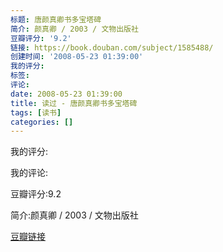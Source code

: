 ```yaml
---
标题: 唐颜真卿书多宝塔碑
简介: 颜真卿 / 2003 / 文物出版社
豆瓣评分: '9.2'
链接: https://book.douban.com/subject/1585488/
创建时间: '2008-05-23 01:39:00'
我的评分:
标签:
评论:
date: 2008-05-23 01:39:00
title: 读过 - 唐颜真卿书多宝塔碑
tags: [读书]
categories: []
---
```


我的评分:

我的评论:

豆瓣评分:9.2

简介:颜真卿 / 2003 / 文物出版社

[豆瓣链接](https://book.douban.com/subject/1585488/)

